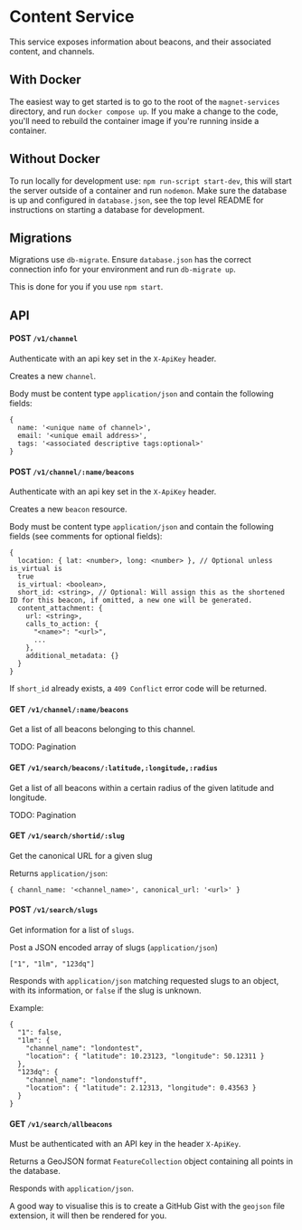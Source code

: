 # Content Service

This service exposes information about beacons, and their associated content,
and channels.


## With Docker

The easiest way to get started is to go to the root of the `magnet-services`
directory, and run `docker compose up`.  If you make a change to the code,
you'll need to rebuild the container image if you're running inside a
container.

## Without Docker

To run locally for development use: `npm run-script start-dev`, this will start
the server outside of a container and run `nodemon`. Make sure the database is
up and configured in `database.json`, see the top level README for instructions
on starting a database for development.

## Migrations

Migrations use `db-migrate`. Ensure `database.json`
has the correct connection info for your environment and run `db-migrate up`.

This is done for you if you use `npm start`.

## API

#### POST `/v1/channel`

Authenticate with an api key set in the `X-ApiKey` header.

Creates a new `channel`.

Body must be content type `application/json` and contain the following fields:

```JS
{
  name: '<unique name of channel>',
  email: '<unique email address>',
  tags: '<associated descriptive tags:optional>'
}
```

#### POST `/v1/channel/:name/beacons`

Authenticate with an api key set in the `X-ApiKey` header.

Creates a new `beacon` resource.

Body must be content type `application/json` and contain the following fields
(see comments for optional fields):

```JS
{
  location: { lat: <number>, long: <number> }, // Optional unless is_virtual is
  true
  is_virtual: <boolean>,
  short_id: <string>, // Optional: Will assign this as the shortened ID for this beacon, if omitted, a new one will be generated.
  content_attachment: {
    url: <string>,
    calls_to_action: {
      "<name>": "<url>",
      ...
    },
    additional_metadata: {}
  }
}
```

If `short_id` already exists, a `409 Conflict` error code will be returned.

#### GET `/v1/channel/:name/beacons`

Get a list of all beacons belonging to this channel.

TODO: Pagination

#### GET `/v1/search/beacons/:latitude,:longitude,:radius`

Get a list of all beacons within a certain radius of the given latitude and
longitude.

TODO: Pagination

#### GET `/v1/search/shortid/:slug`

Get the canonical URL for a given slug

Returns `application/json`:

```JS
{ channl_name: '<channel_name>', canonical_url: '<url>' }
```

#### POST `/v1/search/slugs`

Get information for a list of `slugs`.

Post a JSON encoded array of slugs (`application/json`)

```JS
["1", "1lm", "123dq"]
```

Responds with `application/json` matching requested slugs to an object, with
its information, or `false` if the slug is unknown.

Example:

```JS
{
  "1": false,
  "1lm": {
    "channel_name": "londontest",
    "location": { "latitude": 10.23123, "longitude": 50.12311 }
  },
  "123dq": {
    "channel_name": "londonstuff",
    "location": { "latitude": 2.12313, "longitude": 0.43563 }
  }
}
```

#### GET `/v1/search/allbeacons`

Must be authenticated with an API key in the header `X-ApiKey`.

Returns a GeoJSON format `FeatureCollection` object containing all points in
the database.

Responds with `application/json`.

A good way to visualise this is to create a GitHub Gist with the `geojson` file
extension, it will then be rendered for you.
